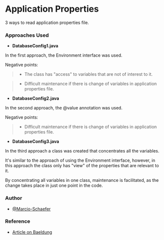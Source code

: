 # Application Properties

3 ways to read application properties file.

### Approaches Used

- **DatabaseConfig1.java**

In the first approach, the Environment interface was used.

Negative points:

> - The class has "access" to variables that are not of interest to it.

> - Difficult maintenance if there is change of variables in application properties file.


- **DatabaseConfig2.java**

In the second approach, the @value annotation was used.

Negative points:

> - Difficult maintenance if there is change of variables in application properties file.


- **DatabaseConfig3.java**

In the third approach a class was created that concentrates all the variables. 

It's similar to the approach of using the Environment interface, however, in this approach the class only has "view" of the properties that are relevant to it.

By concentrating all variables in one class, maintenance is facilitated, as the change takes place in just one point in the code.


### Author

- [@Marcio-Schaefer](https://github.com/Marcio-Schaefer)


### Reference

 - [Article on Baeldung](https://www.baeldung.com/spring-boot-properties-env-variables)